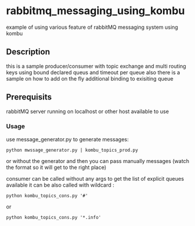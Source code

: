 # rabbitmq_messaging_using_kombu
example of using various feature of rabbitMQ messaging system using kombu

Description
-----------
this is a sample producer/consumer with topic exchange and multi routing keys using
bound declared queus and timeout per queue
also there is a sample on how to add on the fly additional binding to exisiting queue

Prerequisits
------------
rabbitMQ server running on localhost or other host available to use 

### Usage
use message_generator.py to generate messages:
```
python mwssage_generator.py | kombu_topics_prod.py
```
or without the generator and then you can pass manually messages (watch the format so it will get to the right place)


consumer can be called without any args to get the list of explicit queues available
it can be also called with wildcard :</br>
```
python kombu_topics_cons.py '#'
```
or
```
python kombu_topics_cons.py '*.info'
```
